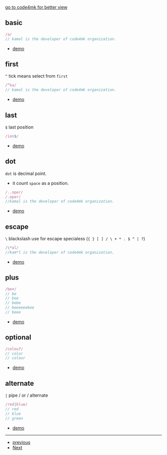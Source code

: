 [go to code4mk for better view](https://code4mk.org/javascript-developer/js/regex)

## basic

```js
/a/
// kamal is the developer of code4mk organization.
```

* [demo](https://regexr.com/3nnms)

## first

`^` tick means select from `first`

```js
/^ka/
// kamal is the developer of code4mk organization.
```

* [demo](https://regexr.com/3nnpj)


## last
`$` last position

```js
/ion$/
```

* [demo](https://regexr.com/3nnrf)


## dot

`dot` is decimal point.

* it count `space`  as a position.

```js
/..oper/
/.oper/
//kamal is the developer of code4mk organization.
```

* [demo](https://regexr.com/3nnsd)

## escape

`\` blackslash use for escape specialess (`{ } [ ] / \ + * . $ ^ | ?`)

```js
/\*al/
//kam*l is the developer of code4mk organization.
```


* [demo](https://regexr.com/3nnt5)

## plus

```js
/be+/
// be
// bee
// bebe
// beeeeeebee
// beee
```



* [ demo](https://regexr.com/3nnur)


## optional


```js
/colou?/
// color
// colour
```

* [demo](https://regexr.com/3no49)

## alternate

`|` pipe / or / alternate

```js
/red|blue/
// red
// blue
// green
```

* [ demo](https://regexr.com/3ns23)

---

* [previous](https://github.com/code4mk/lets-regex/blob/master/README.md)
* [Next](https://github.com/code4mk/lets-regex/blob/master/group-set.md)
